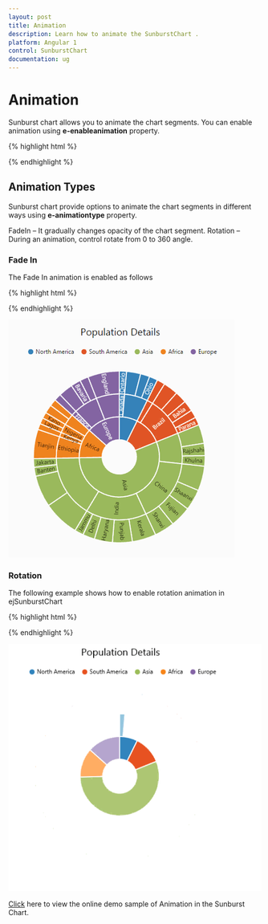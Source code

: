 ```yaml
---
layout: post
title: Animation
description: Learn how to animate the SunburstChart .
platform: Angular 1
control: SunburstChart
documentation: ug
---
```


# Animation

Sunburst chart allows you to animate the chart segments. You can enable animation using **e-enableanimation** property. 

{% highlight html %}

<div id="container" ej-sunburstchart e-enableanimation="true" >					
</div>


{% endhighlight %}


## Animation Types

Sunburst chart provide options to animate the chart segments in different ways using **e-animationtype** property.

FadeIn – It gradually changes opacity of the chart segment.
Rotation – During an animation, control rotate from 0 to 360 angle.

### Fade In

The Fade In animation is enabled as follows 

{% highlight html %}

<div id="container" ej-sunburstchart e-enableanimation="true" e-animationtype="fadeIn" >					
</div>


{% endhighlight %}

![](Animation_images/Animation_img1.gif)


### Rotation

The following example shows how to enable rotation animation in ejSunburstChart

{% highlight html %}

<div id="container" ej-sunburstchart e-enableanimation="true" e-animationtype="rotation" >					
</div>

{% endhighlight %}

![](Animation_images/Animation_img2.gif)

[Click](http://ngjq.syncfusion.com/#/sunburstchart/animation) here to view the online demo sample of  Animation in  the Sunburst Chart.
